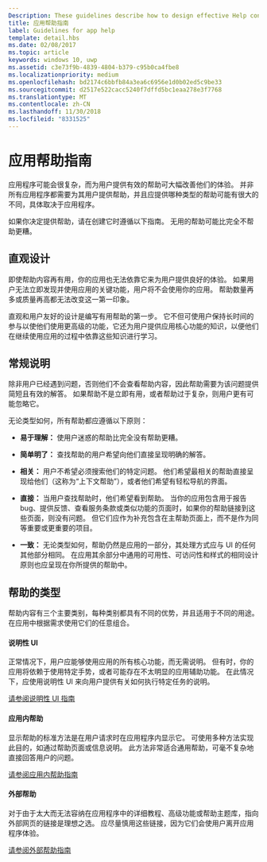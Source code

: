 ```yaml
---
Description: These guidelines describe how to design effective Help content for your app.
title: 应用帮助指南
label: Guidelines for app help
template: detail.hbs
ms.date: 02/08/2017
ms.topic: article
keywords: windows 10, uwp
ms.assetid: c3e73f9b-4839-4804-b379-c95b0ca4fbe8
ms.localizationpriority: medium
ms.openlocfilehash: bd2174c6bbfb84a3ea6c6956e1d0b02ed5c9be33
ms.sourcegitcommit: d2517e522cacc5240f7dffd5bc1eaa278e3f7768
ms.translationtype: MT
ms.contentlocale: zh-CN
ms.lasthandoff: 11/30/2018
ms.locfileid: "8331525"
---
```

# <a name="guidelines-for-app-help"></a>应用帮助指南



应用程序可能会很复杂，而为用户提供有效的帮助可大幅改善他们的体验。 并非所有应用程序都需要为其用户提供帮助，并且应提供哪种类型的帮助可能有很大的不同，具体取决于应用程序。

如果你决定提供帮助，请在创建它时遵循以下指南。 无用的帮助可能比完全不帮助更糟。

## <a name="intuitive-design"></a>直观设计

即使帮助内容再有用，你的应用也无法依靠它来为用户提供良好的体验。 如果用户无法立即发现并使用应用的关键功能，用户将不会使用你的应用。 帮助数量再多或质量再高都无法改变这一第一印象。

直观和用户友好的设计是编写有用帮助的第一步。 它不但可使用户保持长时间的参与以使他们使用更高级的功能，它还为用户提供应用核心功能的知识，以便他们在继续使用应用的过程中依靠这些知识进行学习。

## <a name="general-instructions"></a>常规说明

除非用户已经遇到问题，否则他们不会查看帮助内容，因此帮助需要为该问题提供简短且有效的解答。 如果帮助不是立即有用，或者帮助过于复杂，则用户更有可能忽略它。

无论类型如何，所有帮助都应遵循以下原则：

-   **易于理解：** 使用户迷惑的帮助比完全没有帮助更糟。

-   **简单明了：** 查找帮助的用户希望向他们直接呈现明确的解答。

-   **相关：** 用户不希望必须搜索他们的特定问题。 他们希望最相关的帮助直接呈现给他们（这称为“上下文帮助”），或者他们希望有轻松导航的界面。

-   **直接：** 当用户查找帮助时，他们希望看到帮助。 当你的应用包含用于报告 bug、提供反馈、查看服务条款或类似功能的页面时，如果你的帮助链接到这些页面，则没有问题。 但它们应作为补充包含在主帮助页面上，而不是作为同等重要或更重要的项目。

-   **一致：** 无论类型如何，帮助仍然是应用的一部分，其处理方式应与 UI 的任何其他部分相同。 在应用其余部分中通用的可用性、可访问性和样式的相同设计原则也应呈现在你所提供的帮助中。

## <a name="types-of-help"></a>帮助的类型

帮助内容有三个主要类别，每种类别都具有不同的优势，并且适用于不同的用途。 在应用中根据需求使用它们的任意组合。

#### <a name="instructional-ui"></a>说明性 UI

正常情况下，用户应能够使用应用的所有核心功能，而无需说明。 但有时，你的应用将依赖于使用特定手势，或者可能存在不太明显的应用辅助功能。 在此情况下，应使用说明性 UI 来向用户提供有关如何执行特定任务的说明。

[请参阅说明性 UI 指南](instructional-ui.md)

#### <a name="in-app-help"></a>应用内帮助

显示帮助的标准方法是在用户请求时在应用程序内显示它。 可使用多种方法实现此目的，如通过帮助页面或信息说明。 此方法非常适合通用帮助，可毫不复杂地直接回答用户的问题。

[请参阅应用内帮助指南](in-app-help.md)

#### <a name="external-help"></a>外部帮助

对于由于太大而无法容纳在应用程序中的详细教程、高级功能或帮助主题库，指向外部网页的链接是理想之选。 应尽量慎用这些链接，因为它们会使用户离开应用程序体验。

[请参阅外部帮助指南](external-help.md)


